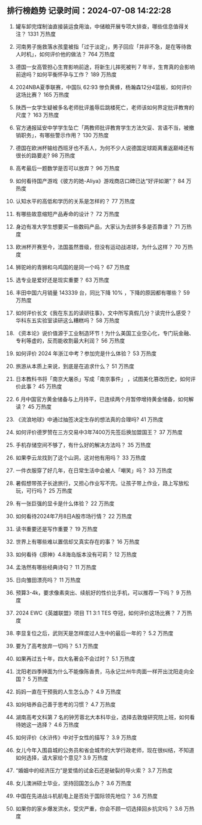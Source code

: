 
## 排行榜趋势 记录时间：2024-07-08 14:22:28
  
  1. 罐车卸完煤制油直接装运食用油，中储粮开展专项大排查，哪些信息值得关注？ 1331 万热度
    
  2. 河南男子施救落水孩童被指「过于淡定」，男子回应「并非不急，是在等待救人时机」，如何评价他的做法？ 764 万热度
    
  3. 德国一女高管担心生育影响前途，将新生儿摔死被判 7 年半，生育真的会影响前途吗？如何平衡怀孕与工作？ 189 万热度
    
  4. 2024NBA夏季联赛，中国队 62:93 惨负黄蜂，杨瀚森12分4篮板，如何评价这场比赛？ 165 万热度
    
  5. 陕西一女学生疑被多名老师批评羞辱后跳楼死亡，老师该如何界定批评教育的尺度？ 163 万热度
    
  6. 官方通报延安中学学生坠亡「两教师批评教育学生方法欠妥、言语不当，被撤销职务」，有哪些警示作用？ 130 万热度
    
  7. 德国在欧洲杯输给西班牙也不丢人，为何不少人说德国足球距离重返巅峰还有很长的路要走? 98 万热度
    
  8. 高考最后一题数学是否可以放弃？ 96 万热度
    
  9. 如何看待国产游戏《彼方的她-Aliya》游戏商店口碑已达“好评如潮”？ 84 万热度
    
  10. 认知水平的高低和学历的关系是怎样的？ 77 万热度
    
  11. 有哪些故意缩短产品寿命的设计？ 72 万热度
    
  12. 身边有准大学生想要买一些数码产品，大家认为去拼多多是否靠谱？ 71 万热度
    
  13. 欧洲杯开赛至今，法国虽然晋级，但没有运动战进球，为什么这样？ 70 万热度
    
  14. 狮驼岭的青狮和乌鸡国的是同一个吗？ 67 万热度
    
  15. 选专业是爱好还是现实重要？ 63 万热度
    
  16. 丰田中国六月销量 143339 台，同比下降 10% ，下降的原因都有哪些？ 59 万热度
    
  17. 如何评价长文《我在东五的读研往事》，文中所写真假几分？读完什么感受？华科东五实验室读研这么糟糕吗？ 58 万热度
    
  18. 《资本论》说价值源于工业制造环节！为什么美国工业空心化，专门玩金融、专利等虚的，反而能收割最大利润？ 56 万热度
    
  19. 如何评价 2024 年浙江中考？参加完是什么体验？ 53 万热度
    
  20. 旅游从本质上来说，到底是在追求什么？ 51 万热度
    
  21. 日本教科书将「南京大屠杀」写成「南京事件」 ，试图美化篡改历史，如何评价此事？ 45 万热度
    
  22. 6 月中国官方黄金储备与上月持平，已连续两个月暂停增持黄金储备，如何解读？ 45 万热度
    
  23. 《流浪地球》中通过抽签决定生存的想法真的合理吗? 41 万热度
    
  24. 如何评价德罗赞在三方交易中3年7400万先签后换加盟国王？ 37 万热度
    
  25. 手机存储空间不够了，有什么好的解决方法吗？ 35 万热度
    
  26. 如果李云龙找到了这个山洞，这对他有用吗？ 33 万热度
    
  27. 一件衣服穿了好几年，在日常生活中会被人「嘲笑」吗？ 33 万热度
    
  28. 暑假想带孩子长途旅行，又担心作业写不完。让孩子带上作业，路上写放松玩，可行吗？ 25 万热度
    
  29. 有一张巨强的显卡是什么体验？ 22 万热度
    
  30. 如何看待2024年7月8日A股市场行情？ 22 万热度
    
  31. 读书重要还是写作重要？ 19 万热度
    
  32. 世界上有哪些难以置信却又真实存在的事？ 16 万热度
    
  33. 如何看待《原神》4.8海岛版本没有可莉？ 12 万热度
    
  34. 孟浩然有哪些经典诗句？ 11 万热度
    
  35. 日向雏田漂亮吗？ 11 万热度
    
  36. 预算3-4k，要求像素突出、续航好的性价比手机，可以推荐一下吗？ 9 万热度
    
  37. 2024 EWC《英雄联盟》项目 T1 3:1 TES 夺冠，如何评价这场比赛？ 7 万热度
    
  38. 李显复位之后，武则天是怎样度过人生中的最后一年的？ 5.2 万热度
    
  39. 要为了高考放弃一切吗？ 5.1 万热度
    
  40. 如果再过五十年，四大名著会不会过时？ 5.1 万热度
    
  41. 沈阳老四季抻面为什么不能像陈香贵，马永记兰州牛肉面一样开出沈阳走向全国？ 5 万热度
    
  42. 妈妈一直在干预我的人生怎么办？ 4.9 万热度
    
  43. 如何培养自己善于思考的习惯？ 4.7 万热度
    
  44. 湖南高考文科第 7 名的钟芳蓉北大本科毕业，选择去敦煌研究院上班，如何看待她这一选择？ 4.6 万热度
    
  45. 如何评价《水浒传》中对于女性的描写？ 3.9 万热度
    
  46. 女儿今年入围县城的公务员和省会城市的大学行政老师，现在很纠结，不知道如何选择，请大家给个意见? 3.9 万热度
    
  47. “婚姻中的经济压力”是爱情的试金石还是破裂的导火索？ 3.7 万热度
    
  48. 女儿澳洲硕士毕业，坚持回国怎么办？ 3.6 万热度
    
  49. 中国在先进战斗机航电上是否处于国际领先地位？ 3.6 万热度
    
  50. 如果你的家乡爆发洪水，受灾严重，你会不顾一切选择回乡抗灾吗？ 3.6 万热度
    